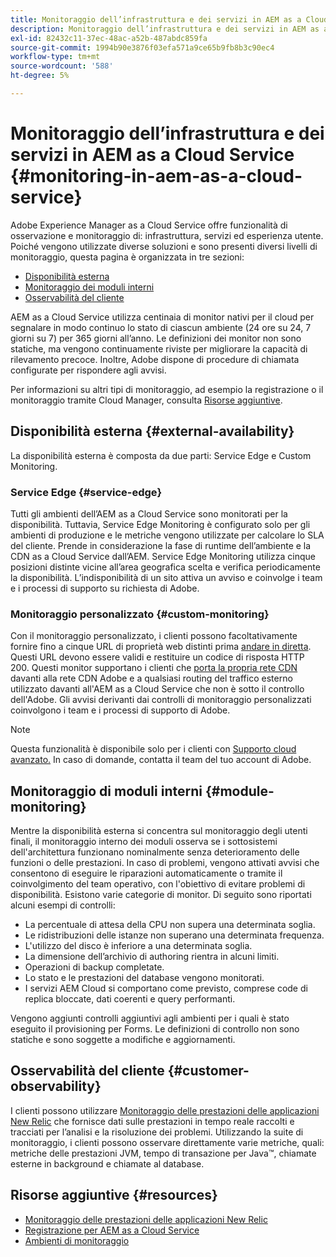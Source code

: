 ```yaml
---
title: Monitoraggio dell’infrastruttura e dei servizi in AEM as a Cloud Service
description: Monitoraggio dell’infrastruttura e dei servizi in AEM as a Cloud Service
exl-id: 82432c11-37ec-48ac-a52b-487abdc859fa
source-git-commit: 1994b90e3876f03efa571a9ce65b9fb8b3c90ec4
workflow-type: tm+mt
source-wordcount: '588'
ht-degree: 5%

---
```


# Monitoraggio dell’infrastruttura e dei servizi in AEM as a Cloud Service {#monitoring-in-aem-as-a-cloud-service}

Adobe Experience Manager as a Cloud Service offre funzionalità di osservazione e monitoraggio di: infrastruttura, servizi ed esperienza utente. Poiché vengono utilizzate diverse soluzioni e sono presenti diversi livelli di monitoraggio, questa pagina è organizzata in tre sezioni:

* [Disponibilità esterna](#external-availability)
* [Monitoraggio dei moduli interni](#module-monitoring)
* [Osservabilità del cliente](#customer-observability)

AEM as a Cloud Service utilizza centinaia di monitor nativi per il cloud per segnalare in modo continuo lo stato di ciascun ambiente (24 ore su 24, 7 giorni su 7) per 365 giorni all’anno. Le definizioni dei monitor non sono statiche, ma vengono continuamente riviste per migliorare la capacità di rilevamento precoce. Inoltre, Adobe dispone di procedure di chiamata configurate per rispondere agli avvisi.

Per informazioni su altri tipi di monitoraggio, ad esempio la registrazione o il monitoraggio tramite Cloud Manager, consulta [Risorse aggiuntive](#resources).

## Disponibilità esterna {#external-availability}

La disponibilità esterna è composta da due parti: Service Edge e Custom Monitoring.

### Service Edge {#service-edge}

Tutti gli ambienti dell’AEM as a Cloud Service sono monitorati per la disponibilità. Tuttavia, Service Edge Monitoring è configurato solo per gli ambienti di produzione e le metriche vengono utilizzate per calcolare lo SLA del cliente. Prende in considerazione la fase di runtime dell’ambiente e la CDN as a Cloud Service dall’AEM. Service Edge Monitoring utilizza cinque posizioni distinte vicine all’area geografica scelta e verifica periodicamente la disponibilità. L’indisponibilità di un sito attiva un avviso e coinvolge i team e i processi di supporto su richiesta di Adobe.

### Monitoraggio personalizzato {#custom-monitoring}

Con il monitoraggio personalizzato, i clienti possono facoltativamente fornire fino a cinque URL di proprietà web distinti prima [andare in diretta](/help/journey-migration/go-live.md). Questi URL devono essere validi e restituire un codice di risposta HTTP 200. Questi monitor supportano i clienti che [porta la propria rete CDN](/help/implementing/dispatcher/cdn.md#point-to-point-CDN) davanti alla rete CDN Adobe e a qualsiasi routing del traffico esterno utilizzato davanti all&#39;AEM as a Cloud Service che non è sotto il controllo dell&#39;Adobe. Gli avvisi derivanti dai controlli di monitoraggio personalizzati coinvolgono i team e i processi di supporto di Adobe.

>[!NOTE]
>
> Questa funzionalità è disponibile solo per i clienti con [Supporto cloud avanzato.](https://experienceleague.adobe.com/docs/support-resources/data-sheets/overview.html#support-add-ons) In caso di domande, contatta il team del tuo account di Adobe.

## Monitoraggio di moduli interni {#module-monitoring}

Mentre la disponibilità esterna si concentra sul monitoraggio degli utenti finali, il monitoraggio interno dei moduli osserva se i sottosistemi dell&#39;architettura funzionano nominalmente senza deterioramento delle funzioni o delle prestazioni. In caso di problemi, vengono attivati avvisi che consentono di eseguire le riparazioni automaticamente o tramite il coinvolgimento del team operativo, con l&#39;obiettivo di evitare problemi di disponibilità. Esistono varie categorie di monitor. Di seguito sono riportati alcuni esempi di controlli:

* La percentuale di attesa della CPU non supera una determinata soglia.
* Le ridistribuzioni delle istanze non superano una determinata frequenza.
* L&#39;utilizzo del disco è inferiore a una determinata soglia.
* La dimensione dell’archivio di authoring rientra in alcuni limiti.
* Operazioni di backup completate.
* Lo stato e le prestazioni del database vengono monitorati.
* I servizi AEM Cloud si comportano come previsto, comprese code di replica bloccate, dati coerenti e query performanti.

Vengono aggiunti controlli aggiuntivi agli ambienti per i quali è stato eseguito il provisioning per Forms. Le definizioni di controllo non sono statiche e sono soggette a modifiche e aggiornamenti.

## Osservabilità del cliente {#customer-observability}

I clienti possono utilizzare [Monitoraggio delle prestazioni delle applicazioni New Relic](https://experienceleague.adobe.com/docs/experience-manager-cloud-service/content/implementing/using-cloud-manager/user-access-new-relic.html) che fornisce dati sulle prestazioni in tempo reale raccolti e tracciati per l’analisi e la risoluzione dei problemi. Utilizzando la suite di monitoraggio, i clienti possono osservare direttamente varie metriche, quali: metriche delle prestazioni JVM, tempo di transazione per Java™, chiamate esterne in background e chiamate al database.

## Risorse aggiuntive {#resources}

* [Monitoraggio delle prestazioni delle applicazioni New Relic](https://experienceleague.adobe.com/docs/experience-manager-cloud-service/content/implementing/using-cloud-manager/user-access-new-relic.html)
* [Registrazione per AEM as a Cloud Service](https://experienceleague.adobe.com/docs/experience-manager-cloud-service/content/implementing/developing/logging.html)
* [Ambienti di monitoraggio](https://experienceleague.adobe.com/docs/experience-manager-cloud-manager/content/using/monitoring-environments.html)
